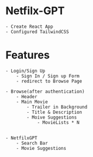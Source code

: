 # Netfilx-GPT
    - Create React App
    - Configured TailwindCSS 


# Features
    - Login/Sign Up
        - Sign In / Sign up Form
        - redirect to Browse Page
    
    - Browse(after authentication)
        - Header
        - Main Movie
            - Trailer in Background
            - Title & Description
            - Moive Suggestions
                - MovieLists * N
    

    - NetfilxGPT
        - Search Bar
        - Movie Suggestions           